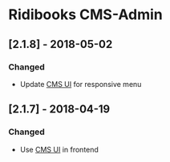 # Ridibooks CMS-Admin

## [2.1.8] - 2018-05-02
### Changed
- Update [CMS UI](https://github.com/ridi/cms-ui) for responsive menu

## [2.1.7] - 2018-04-19
### Changed
- Use [CMS UI](https://github.com/ridi/cms-ui) in frontend
